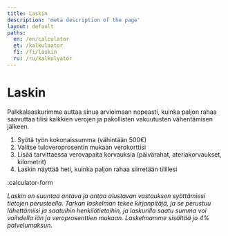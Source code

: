 ```yaml
---
title: Laskin
description: 'meta description of the page'
layout: default
paths:
  en: /en/calculator
  et: /kalkulaator
  fi: /fi/laskin
  ru: /ru/kalkulyator
---
```


# Laskin

Palkkalaaskurimme auttaa sinua arvioimaan nopeasti, kuinka paljon rahaa saavuttaa tilisi kaikkien verojen ja pakollisten vakuutusten vähentämisen jälkeen.

1. Syötä työn kokonaissumma (vähintään 500€)
2. Valitse tuloveroprosentin mukaan verokorttisi
3. Lisää tarvittaessa verovapaita korvauksia (päivärahat, ateriakorvaukset, kilometrit)
4. Laskin näyttää heti, kuinka paljon rahaa siirretään tilillesi

:calculator-form

*Laskin on suuntaa antava ja antaa alustavan vastauksen syöttämiesi tietojen perusteella. Tarkan laskelman tekee kirjanpitäjä, ja se perustuu lähettämiisi ja saatuihin henkilötietoihin, ja laskurilla saatu summa voi vaihdella iän ja veroprosenttien mukaan. Laskelmamme sisältää jo 4% palvelumaksun.*
